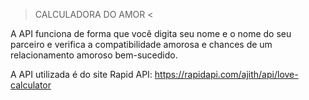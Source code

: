  > CALCULADORA DO AMOR <

A API funciona de forma que você digita seu nome e o nome do seu parceiro e verifica a compatibilidade amorosa e 
chances de um relacionamento amoroso bem-sucedido.

A API utilizada é do site Rapid API:
https://rapidapi.com/ajith/api/love-calculator
